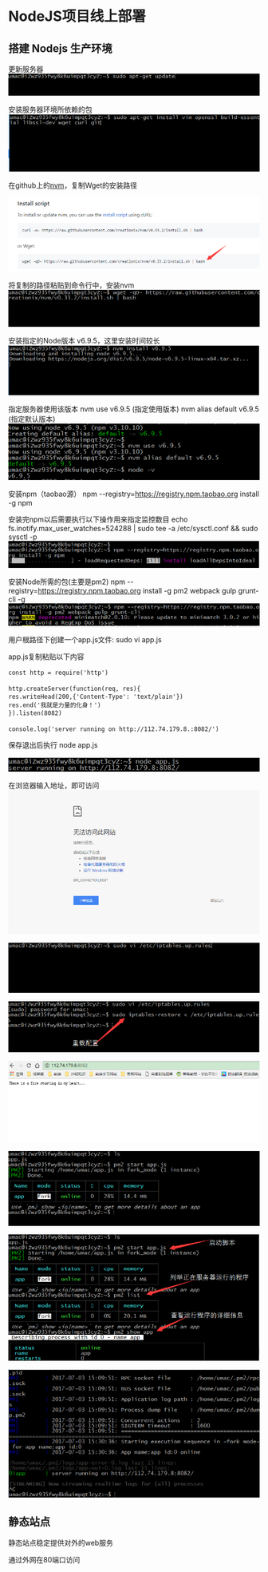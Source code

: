 # NodeJS项目线上部署

## 搭建 Nodejs 生产环境

更新服务器
![](/aliyunnodejs/imgs/Node生产环境1.jpg)

安装服务器环境所依赖的包
![](/aliyunnodejs/imgs/Node生产环境2.jpg)

在github上的[nvm](https://github.com/creationix/nvm)，复制Wget的安装路径

![](/aliyunnodejs/imgs/Node生产环境3.jpg)

将复制的路径粘贴到命令行中，安装nvm
![](/aliyunnodejs/imgs/Node生产环境4.jpg)

安装指定的Node版本 v6.9.5，这里安装时间较长
![](/aliyunnodejs/imgs/Node生产环境5.jpg)

指定服务器使用该版本
nvm use v6.9.5 (指定使用版本)
nvm alias default v6.9.5 (指定默认版本)
![](/aliyunnodejs/imgs/Node生产环境6.jpg)

安装npm（taobao源）
npm --registry=https://registry.npm.taobao.org install -g npm

安装完npm以后需要执行以下操作用来指定监控数目
echo fs.inotify.max_user_watches=524288 | sudo tee -a /etc/sysctl.conf && sudo sysctl -p
![](/aliyunnodejs/imgs/Node生产环境7.jpg)

安装Node所需的包(主要是pm2)
npm --registry=https://registry.npm.taobao.org install -g pm2 webpack gulp grunt-cli -g
![](/aliyunnodejs/imgs/Node生产环境8.jpg)

用户根路径下创建一个app.js文件:
sudo vi app.js

app.js复制粘贴以下内容
```
const http = require('http')

http.createServer(function(req, res){
res.writeHead(200,{'Content-Type': 'text/plain'})
res.end('我就是力量的化身！')
}).listen(8082)

console.log('server running on http://112.74.179.8.:8082/')
```

保存退出后执行  node app.js

![](/aliyunnodejs/imgs/Node生产环境1-1.jpg)

在浏览器输入地址，即可访问
![](/aliyunnodejs/imgs/Node生产环境10.jpg)

![](/aliyunnodejs/imgs/Node生产环境11.jpg)

![](/aliyunnodejs/imgs/Node生产环境12.jpg)

![](/aliyunnodejs/imgs/Node生产环境13.jpg)

![](/aliyunnodejs/imgs/Node生产环境14.jpg)

![](/aliyunnodejs/imgs/Node生产环境15.jpg)

![](/aliyunnodejs/imgs/Node生产环境16.jpg)


  
  
 



## 静态站点

静态站点稳定提供对外的web服务


通过外网在80端口访问